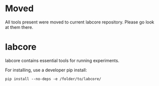 # Moved

All tools present were moved to current labcore repository. Please go look at them there.

# labcore

labcore contains essential tools for running experiments.

For installing, use a developer pip install:
```
pip install --no-deps -e /folder/to/labcore/
```
